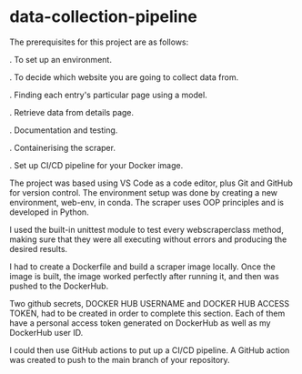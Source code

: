 # data-collection-pipeline

The prerequisites for this project are as follows: 

. To set up an environment.

. To decide which website you are going to collect data from.

. Finding each entry's particular page using a model.

. Retrieve data from details page.

. Documentation and testing.

. Containerising the scraper.

. Set up CI/CD pipeline for your Docker image.


The project was based using VS Code as a code editor, plus Git and GitHub for version control. The environment setup was done by creating a new environment, web-env, in conda. The scraper uses OOP principles and is developed in Python.

I used the built-in unittest module to test every webscraperclass method, making sure that they were all executing without errors and producing the desired results.

I had to create a Dockerfile and build a scraper image locally. Once the image is built, the image worked perfectly after running it, and then was pushed to the DockerHub.

Two github secrets, DOCKER HUB USERNAME and DOCKER HUB ACCESS TOKEN, had to be created in order to complete this section. Each of them have a personal access token generated on DockerHub as well as my DockerHub user ID. 

I could then use GitHub actions to put up a CI/CD pipeline. A GitHub action was created to push to the main branch of your repository.
